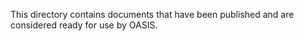 This directory contains documents that have been published and are considered ready for use by OASIS.

